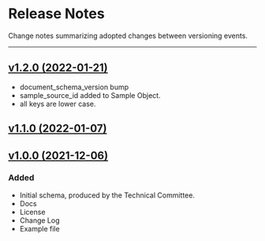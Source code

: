 # Release Notes
Change notes summarizing adopted changes between versioning events.

----------------------------------------

## [v1.2.0 (2022-01-21)](https://github.com/conflabs/wcia-lab-result-schema/tree/v1.2.0)
- document_schema_version bump
- sample_source_id added to Sample Object.
- all keys are lower case.

## [v1.1.0 (2022-01-07)](https://github.com/conflabs/wcia-lab-result-schema/tree/v1.1.0)  

## [v1.0.0 (2021-12-06)](https://github.com/conflabs/wcia-lab-result-schema/tree/v1.0.0)

### Added
- Initial schema, produced by the Technical Committee.
- Docs
- License
- Change Log
- Example file
